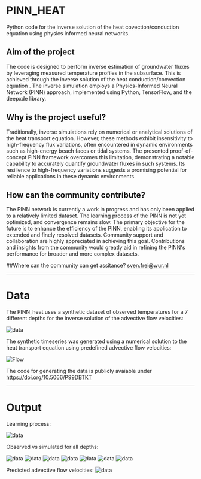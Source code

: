 # PINN_HEAT
Python code for the inverse solution of the heat covection/conduction equation using physics informed neural networks.

## Aim of the project
The code is designed to perform inverse estimation of groundwater fluxes by leveraging measured temperature profiles in the subsurface. This is achieved through the inverse solution of the heat conduction/convection equation . The inverse simulation employs a Physics-Informed Neural Network (PINN) approach, implemented using Python, TensorFlow, and the deepxde library.

## Why is the project useful?
Traditionally, inverse simulations rely on numerical or analytical solutions of the heat transport equation. However, these methods exhibit insensitivity to high-frequency flux variations, often encountered in dynamic environments such as high-energy beach faces or tidal systems. The presented proof-of-concept PINN framework overcomes this limitation, demonstrating a notable capability to accurately quantify groundwater fluxes in such systems. Its resilience to high-frequency variations suggests a promising potential for reliable applications in these dynamic environments.

## How can the community contribute?
The PINN network is currently a work in progress and has only been applied to a relatively limited dataset. The learning process of the PINN is not yet optimized, and convergence remains slow. The primary objective for the future is to enhance the efficiency of the PINN, enabling its application to extended and finely resolved datasets. Community support and collaboration are highly appreciated in achieving this goal. Contributions and insights from the community would greatly aid in refining the PINN's performance for broader and more complex datasets.

##Where can the community can get assitance?
sven.frei@wur.nl
***
# Data
The PINN_heat uses a synthetic dataset of observed temperatures for a 7 different depths for the inverse solution of the advective flow velocities:  

![data](https://github.com/saluisto/PINN_HEAT/assets/151910262/d92e90fa-21cd-42da-9a36-ddd7b456c22b)

The synthetic timeseries was generated using a numerical solution to the heat transport equation using predefined advective flow velocities:

![Flow](https://github.com/saluisto/PINN_HEAT/assets/151910262/dd7b9a07-5bde-492c-9786-76a2c4da1696)

The code for generating the data is publicly avaiable under https://doi.org/10.5066/P99DBTKT
***
# Output

Learning process:

![data](https://github.com/saluisto/PINN_HEAT/assets/151910262/351b3713-4040-40ce-bfaa-f50379b5085f)

Observed vs simulated for all depths:

![data](https://github.com/saluisto/PINN_HEAT/assets/151910262/134719cf-074e-456f-99ed-313a80a9d542)
![data](https://github.com/saluisto/PINN_HEAT/assets/151910262/56765479-c272-4b98-8bde-4461251f6e38)
![data](https://github.com/saluisto/PINN_HEAT/assets/151910262/4acc1575-d5fa-4ae0-9ac0-1998972a4b92)
![data](https://github.com/saluisto/PINN_HEAT/assets/151910262/8cb83d46-f71b-46c0-a2ba-151295eb8d52)
![data](https://github.com/saluisto/PINN_HEAT/assets/151910262/3023f128-db77-4dd1-a49a-aa1cfed77245)
![data](https://github.com/saluisto/PINN_HEAT/assets/151910262/cd1eafab-ed59-419f-8904-264a1857baba)
![data](https://github.com/saluisto/PINN_HEAT/assets/151910262/ee9d62f5-6d4e-43c3-b438-f08470d9baf1)

Predicted advective flow velocities:
![data](https://github.com/saluisto/PINN_HEAT/assets/151910262/c5001fd6-7894-452c-8941-01ccce3e4a2a)
